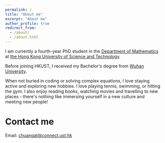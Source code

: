 ```yaml
---
permalink: /
title: "About me"
excerpt: "About me"
author_profile: true
redirect_from: 
  - /about/
  - /about.html
---
```


I am currently a fourth-year PhD student in the [Department of Mathematics](https://www.math.hkust.edu.hk/) at [the Hong Kong University of Science and Technology](https://hkust.edu.hk/). 

Before joining HKUST, I received my Bachelor's degree from [Wuhan University](https://www.whu.edu.cn/). 

When not buried in coding or solving complex equations, I love staying active and exploring new hobbies. I love playing tennis, swimming, or hitting the gym. I also enjoy reading books, watching movies and travelling to new places - there's nothing like immersing yourself in a new culture and meeting new people! 


Contact me
======
Email: chuangat@connect.ust.hk




